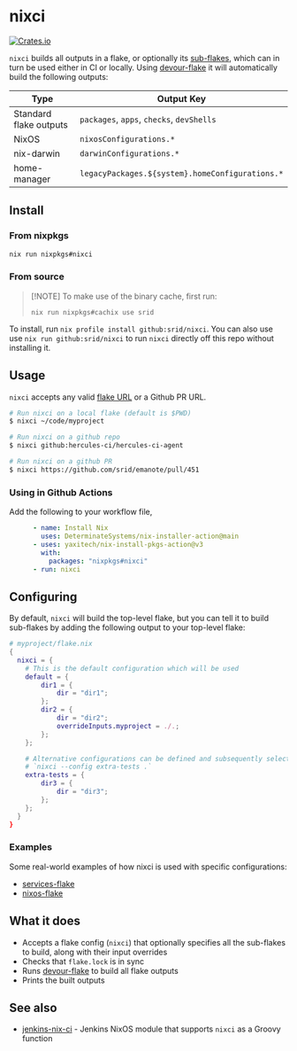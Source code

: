 # nixci

[![Crates.io](https://img.shields.io/crates/v/nixci.svg)](https://crates.io/crates/nixci)

`nixci` builds all outputs in a flake, or optionally its [sub-flakes](https://github.com/hercules-ci/flake-parts/issues/119), which can in turn be used either in CI or locally. Using [devour-flake] it will automatically build the following outputs:

| Type                   | Output Key                                      |
| ---------------------- | ----------------------------------------------- |
| Standard flake outputs | `packages`, `apps`, `checks`, `devShells`       |
| NixOS                  | `nixosConfigurations.*`                         |
| nix-darwin             | `darwinConfigurations.*`                        |
| home-manager           | `legacyPackages.${system}.homeConfigurations.*` |

## Install

### From nixpkgs

```sh
nix run nixpkgs#nixci
```

### From source

> [!NOTE] To make use of the binary cache, first run: 
>
> `nix run nixpkgs#cachix use srid`

To install, run `nix profile install github:srid/nixci`. You can also use use `nix run github:srid/nixci` to run `nixci` directly off this repo without installing it.

## Usage

`nixci` accepts any valid [flake URL](https://nixos.org/manual/nix/stable/command-ref/new-cli/nix3-flake.html#url-like-syntax) or a Github PR URL.

```sh
# Run nixci on a local flake (default is $PWD)
$ nixci ~/code/myproject

# Run nixci on a github repo
$ nixci github:hercules-ci/hercules-ci-agent

# Run nixci on a github PR
$ nixci https://github.com/srid/emanote/pull/451
```

### Using in Github Actions

Add the following to your workflow file,

```yaml
      - name: Install Nix
        uses: DeterminateSystems/nix-installer-action@main
      - uses: yaxitech/nix-install-pkgs-action@v3
        with:
          packages: "nixpkgs#nixci"
      - run: nixci
```

## Configuring

By default, `nixci` will build the top-level flake, but you can tell it to build sub-flakes by adding the following output to your top-level flake:

```nix
# myproject/flake.nix
{
  nixci = {
    # This is the default configuration which will be used
    default = {
        dir1 = {
            dir = "dir1";
        };
        dir2 = {
            dir = "dir2";
            overrideInputs.myproject = ./.;
        };
    };

    # Alternative configurations can be defined and subsequently selected via
    # `nixci --config extra-tests .`
    extra-tests = {
        dir3 = {
            dir = "dir3";
        };
    };
  }
}
```

### Examples

Some real-world examples of how nixci is used with specific configurations:

- [services-flake](https://github.com/juspay/services-flake/blob/197fc1c4d07d09f4e01dd935450608c35393b102/flake.nix#L10-L24)
- [nixos-flake](https://github.com/srid/nixos-flake/blob/4af32875e7cc6df440c5f5cf93c67af41902768b/flake.nix#L29-L45)

## What it does

- Accepts a flake config (`nixci`) that optionally specifies all the sub-flakes to build, along with their input overrides
- Checks that `flake.lock` is in sync
- Runs [devour-flake](https://github.com/srid/devour-flake) to build all flake outputs
- Prints the built outputs

[devour-flake]: https://github.com/srid/devour-flake

## See also

- [jenkins-nix-ci](https://github.com/juspay/jenkins-nix-ci) - Jenkins NixOS module that supports `nixci` as a Groovy function
